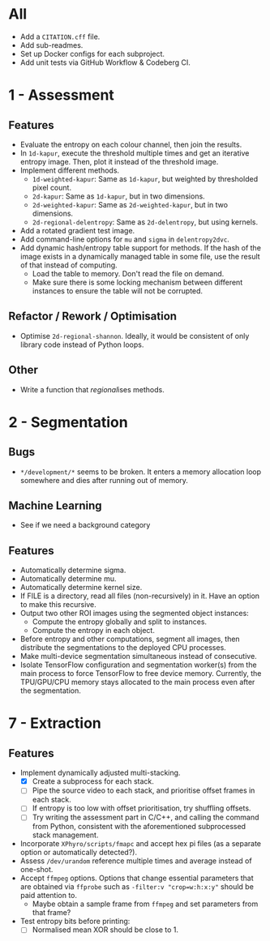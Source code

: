 # All
- Add a `CITATION.cff` file.
- Add sub-readmes.
- Set up Docker configs for each subproject.
- Add unit tests via GitHub Workflow & Codeberg CI.


# 1 - Assessment

## Features
- Evaluate the entropy on each colour channel, then join the results.
- In `1d-kapur`, execute the threshold multiple times and get an iterative
  entropy image. Then, plot it instead of the threshold image.
- Implement different methods.
  - `1d-weighted-kapur`: Same as `1d-kapur`, but weighted by thresholded pixel
    count.
  - `2d-kapur`: Same as `1d-kapur`, but in two dimensions.
  - `2d-weighted-kapur`: Same as `2d-weighted-kapur`, but in two dimensions.
  - `2d-regional-delentropy`: Same as `2d-delentropy`, but using kernels.
- Add a rotated gradient test image.
- Add command-line options for `mu` and `sigma` in `delentropy2dvc`.
- Add dynamic hash/entropy table support for methods. If the hash of the image
  exists in a dynamically managed table in some file, use the result of that
  instead of computing.
  - Load the table to memory. Don't read the file on demand.
  - Make sure there is some locking mechanism between different instances to
    ensure the table will not be corrupted.

## Refactor / Rework / Optimisation
- Optimise `2d-regional-shannon`. Ideally, it would be consistent of only
  library code instead of Python loops.

## Other
- Write a function that *regional*ises methods.


# 2 - Segmentation

## Bugs
- `*/development/*` seems to be broken. It enters a memory allocation loop
  somewhere and dies after running out of memory.

## Machine Learning
- See if we need a background category

## Features
- Automatically determine sigma.
- Automatically determine mu.
- Automatically determine kernel size.
- If FILE is a directory, read all files (non-recursively) in it. Have an option
  to make this recursive.
- Output two other ROI images using the segmented object instances:
  - Compute the entropy globally and split to instances.
  - Compute the entropy in each object.
- Before entropy and other computations, segment all images, then distribute the
  segmentations to the deployed CPU processes.
- Make multi-device segmentation simultaneous instead of consecutive.
- Isolate TensorFlow configuration and segmentation worker(s) from the main
  process to force TensorFlow to free device memory. Currently, the TPU/GPU/CPU
  memory stays allocated to the main process even after the segmentation.


# 7 - Extraction

## Features
- Implement dynamically adjusted multi-stacking.
  - [X] Create a subprocess for each stack.
  - [ ] Pipe the source video to each stack, and prioritise offset frames in each
    stack.
  - [ ] If entropy is too low with offset prioritisation, try shuffling offsets.
  - [ ] Try writing the assessment part in C/C++, and calling the command from
    Python, consistent with the aforementioned subprocessed stack management.
- Incorporate `XPhyro/scripts/fmapc` and accept hex pi files (as a separate
  option or automatically detected?).
- Assess `/dev/urandom` reference multiple times and average instead of
  one-shot.
- Accept `ffmpeg` options. Options that change essential parameters that are
  obtained via `ffprobe` such as `-filter:v "crop=w:h:x:y"` should be paid
  attention to.
  - Maybe obtain a sample frame from `ffmpeg` and set parameters from that
    frame?
- Test entropy bits before printing:
  - [ ] Normalised mean XOR should be close to 1.
